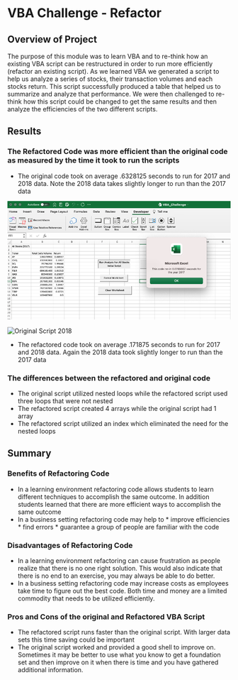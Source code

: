 # VBA Challenge - Refactor 

## Overview of Project

The purpose of this module was to learn VBA and to re-think how an existing VBA script can be restructured in order to run more efficiently (refactor an existing script).  As we learned VBA we generated a script to help us analyze a series of stocks, their transaction volumes and each stocks return.  This script successfully produced a table that helped us to summarize and analyze that performance.  We were then challenged to re-think how this script could be changed to get the same results and then analyze the efficiencies of the two different scripts.


## Results

### The Refactored Code was more efficient than the original code as measured by the time it took to run the scripts

   - The original code took on average .6328125 seconds to run for 2017 and 2018 data.  Note the 2018 data takes slightly longer to run than the 2017 data

![Original Script 2017](Resources/Original_Script_2017.png "Original 2017")

![Original Script 2018](Resource/Original_Script_2018.png "Original 2018")

   - The refactored code took on average .171875 seconds to run for 2017 and 2018 data.  Again the 2018 data took slightly longer to run than the 2017 data
	
	

### The differences between the refactored and original code
   - The original script utilized nested loops while the refactored script used three loops that were not nested
   - The refactored script created 4 arrays while the original script had 1 array
   - The refactored script utilized an index which eliminated the need for the nested loops

## Summary

### Benefits of Refactoring Code
   - In a learning environment refactoring code allows students to learn different techniques to accomplish the same outcome.  In addition students learned that there are more efficient ways to accomplish the same outcome
   - In a business setting refactoring code may help to
	* improve efficiencies
	* find errors
	* guarantee a group of people are familiar with the code

### Disadvantages of Refactoring Code
   - In a learning environment refactoring can cause frustration as people realize that there is no one right solution.  This would also indicate that there is no end to an exercise, you may always be able to do better.
   - In a business setting refactoring code may increase costs as employees take time to figure out the best code.  Both time and money are a limited commodity that needs to be utilized efficiently.

### Pros and Cons of the original and Refactored VBA Script
  - The refactored script runs faster than the original script.  With larger data sets this time saving could be important
  - The original script worked and provided a good shell to improve on.  Sometimes it may be better to use what you know to get a foundation set and then improve on it when there is time and you have gathered additional information.
 

